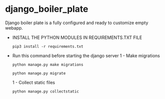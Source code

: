 # django_boiler_plate
Django boiler plate is a fully configured and ready to customize empty webapp.


- INSTALL THE PYTHON MODULES IN REQUIREMENTS.TXT FILE 
    
      pip3 install -r requirements.txt
    
- Run this command before starting the django server
     1 - Make migrations
      
      
      python manage.py make migrations
      
      python manage.py migrate
     1 - Collect static files
     
      python manage.py collectstatic
      
